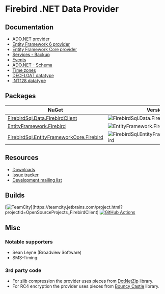 # Firebird .NET Data Provider

## Documentation

* [ADO.NET provider](docs/ado-net.md)
* [Entity Framework 6 provider](docs/entity-framework-6.md)
* [Entity Framework Core provider](docs/entity-framework-core.md)
* [Services - Backup](docs/services-backup.md)
* [Events](docs/events.md)
* [ADO.NET - Schema](docs/ado-net-schema.md)
* [Time zones](docs/time-zones.md)
* [DECFLOAT datatype](docs/decfloat.md)
* [INT128 datatype](docs/int128.md)

## Packages

| NuGet | Version | Downloads |
|-------|---------|-----------|
| [FirebirdSql.Data.FirebirdClient](https://www.nuget.org/packages/FirebirdSql.Data.FirebirdClient) | ![FirebirdSql.Data.FirebirdClient](https://img.shields.io/nuget/v/FirebirdSql.Data.FirebirdClient.svg) | ![FirebirdSql.Data.FirebirdClient](https://img.shields.io/nuget/dt/FirebirdSql.Data.FirebirdClient.svg) |
| [EntityFramework.Firebird](https://www.nuget.org/packages/EntityFramework.Firebird) | ![EntityFramework.Firebird](https://img.shields.io/nuget/v/EntityFramework.Firebird.svg) | ![EntityFramework.Firebird](https://img.shields.io/nuget/dt/EntityFramework.Firebird.svg) |
| [FirebirdSql.EntityFrameworkCore.Firebird](https://www.nuget.org/packages/FirebirdSql.EntityFrameworkCore.Firebird) | ![FirebirdSql.EntityFrameworkCore.Firebird](https://img.shields.io/nuget/v/FirebirdSql.EntityFrameworkCore.Firebird.svg) | ![FirebirdSql.EntityFrameworkCore.Firebird](https://img.shields.io/nuget/dt/FirebirdSql.EntityFrameworkCore.Firebird.svg) |

## Resources

* [Downloads](https://github.com/FirebirdSQL/NETProvider/releases)
* [Issue tracker](https://github.com/FirebirdSQL/NETProvider/issues)
* [Development mailing list](https://groups.google.com/forum/#!forum/firebird-net-provider)

## Builds

[![TeamCity](https://teamcity.jetbrains.com/app/rest/builds/buildType:(id:OpenSourceProjects_FirebirdClient_CiBuild)/statusIcon.svg)](https://teamcity.jetbrains.com/project.html?projectId=OpenSourceProjects_FirebirdClient)
[![GitHub Actions](https://github.com/FirebirdSQL/NETProvider/workflows/CI/badge.svg)](https://github.com/FirebirdSQL/NETProvider/actions)

## Misc

### Notable supporters

* Sean Leyne (Broadview Software)
* SMS-Timing

### 3rd party code

* For zlib compression the provider uses pieces from [DotNetZip](http://dotnetzip.codeplex.com/) library.
* For RC4 encryption the provider uses pieces from [Bouncy Castle](https://www.bouncycastle.org/csharp/index.html) library.